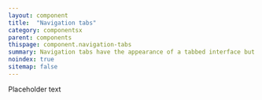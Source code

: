 ```yaml
---
layout: component
title:  "Navigation tabs"
category: componentsx
parent: components
thispage: component.navigation-tabs
summary: Navigation tabs have the appearance of a tabbed interface but each tab links to its own page.
noindex: true
sitemap: false
---
```


Placeholder text